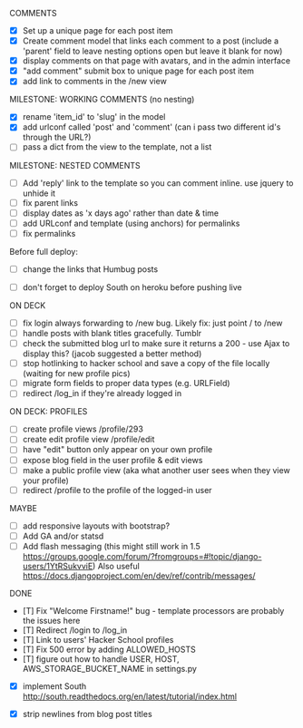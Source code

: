 COMMENTS
- [x] Set up a unique page for each post item
- [x] Create comment model that links each comment to a post (include a 'parent' field to leave nesting options open but leave it blank for now)
- [x] display comments on that page with avatars, and in the admin interface
- [x] "add comment" submit box to unique page for each post item
- [x] add link to comments in the /new view

MILESTONE: WORKING COMMENTS (no nesting)
- [x] rename 'item_id' to 'slug' in the model
- [x] add urlconf called 'post' and 'comment' (can i pass two different id's through the URL?)
- [ ] pass a dict from the view to the template, not a list

MILESTONE: NESTED COMMENTS
- [ ] Add 'reply' link to the template so you can comment inline. use jquery to unhide it
- [ ] fix parent links
- [ ] display dates as 'x days ago' rather than date & time
- [ ] add URLconf and template (using anchors) for permalinks
- [ ] fix permalinks

Before full deploy: 
- [ ] change the links that Humbug posts
- [ ] don't forget to deploy South on heroku before pushing live






ON DECK
- [ ] fix login always forwarding to /new bug. Likely fix: just point / to /new
- [ ] handle posts with blank titles gracefully. Tumblr
- [ ] check the submitted blog url to make sure it returns a 200 - use Ajax to display this? (jacob suggested a better method)
- [ ] stop hotlinking to hacker school and save a copy of the file locally (waiting for new profile pics)
- [ ] migrate form fields to proper data types (e.g. URLField)
- [ ] redirect /log_in if they're already logged in

ON DECK: PROFILES
- [ ] create profile views /profile/293
- [ ] create edit profile view /profile/edit
- [ ] have "edit" button only appear on your own profile
- [ ] expose blog field in the user profile & edit views
- [ ] make a public profile view (aka what another user sees when they view your profile)
- [ ] redirect /profile to the profile of the logged-in user

MAYBE
- [ ] add responsive layouts with bootstrap?
- [ ] Add GA and/or statsd
- [ ] Add flash messaging (this might still work in 1.5 https://groups.google.com/forum/?fromgroups=#!topic/django-users/1YtRSukvviE) Also useful https://docs.djangoproject.com/en/dev/ref/contrib/messages/

DONE
- [T] Fix "Welcome Firstname!" bug - template processors are probably the issues here
- [T] Redirect /login to /log_in
- [T] Link to users' Hacker School profiles
- [T] Fix 500 error by adding ALLOWED_HOSTS
- [T] figure out how to handle USER, HOST, AWS_STORAGE_BUCKET_NAME in settings.py
- [x] implement South http://south.readthedocs.org/en/latest/tutorial/index.html
- [x] strip newlines from blog post titles

